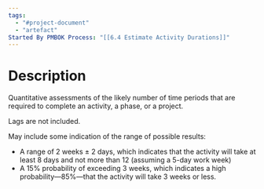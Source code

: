 ```yaml
---
tags:
  - "#project-document"
  - "artefact"
Started By PMBOK Process: "[[6.4 Estimate Activity Durations]]"
---
```

# Description
Quantitative assessments of the likely number of time periods that are required to complete an activity, a phase, or a project.

Lags are not included.

May include some indication of the range of possible results:
- A range of 2 weeks ± 2 days, which indicates that the activity will take at least 8 days and not more than 12 (assuming a 5-day work week)
- A 15% probability of exceeding 3 weeks, which indicates a high probability—85%—that the activity will take 3 weeks or less.
